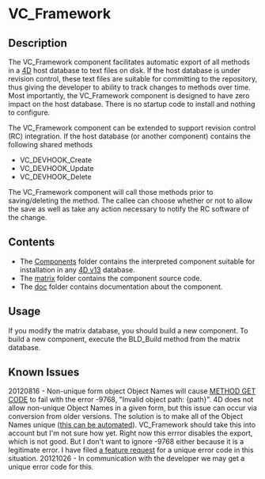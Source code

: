 # VC_Framework

## Description

The VC_Framework component facilitates automatic export of all methods in a [4D](http://www.4d.com) host database to text files on disk.  If the host database is under revision control, these text files are suitable for committing to the repository, thus giving the developer to ability to track changes to methods over time. Most importantly, the VC_Framework component is designed to have zero impact on the host database.  There is no startup code to install and nothing to configure.

The VC_Framework component can be extended to support revision control (RC) integration. If the host database (or another component) contains the following shared methods

* VC_DEVHOOK_Create
* VC_DEVHOOK_Update
* VC_DEVHOOK_Delete

The VC_Framework component will call those methods prior to saving/deleting the method. The callee can choose whether or not to allow the save as well as take any action necessary to notify the RC software of the change.

## Contents

* The [Components](VC_Framework/tree/master/Components) folder contains the interpreted component suitable for installation in any [4D v13](http://www.4d.com/products/4dv13.html) database.
* The [matrix](VC_Framework/tree/master/matrix) folder contains the component source code.
* The [doc](VC_Framework/tree/master/doc) folder contains documentation about the component.

## Usage

If you modify the matrix database, you should build a new component.  To build a new component, execute the BLD_Build method from the matrix database.

## Known Issues

20120816 - Non-unique form object Object Names will cause [METHOD GET CODE](http://doc.4d.com/4Dv13.1/help/Command/en/page2591.html) to fail with the error -9768, "Invalid object path: {path}". 4D does not allow non-unique Object Names in a given form, but this issue can occur via conversion from older versions. The solution is to make all of the Object Names unique ([this can be automated](http://kb.4d.com/assetid=76640)). VC_Framework should take this into account but I'm not sure how yet. Right now this errror disables the export, which is not good. But I don't want to ignore -9768 either because it is a legitimate error. I have filed [a feature request](http://forums.4d.fr/Post/EN/11108706/1/11108707) for a unique error code in this situation.
20121026 - In communication with the developer we may get a unique error code for this.
